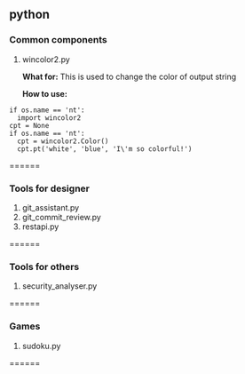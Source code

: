 ## python ##




### Common components ###
1. wincolor2.py

   **What for:**
   This is used to change the color of output string
   
   **How to use:**

>
    if os.name == 'nt':
      import wincolor2
    cpt = None
    if os.name == 'nt':
      cpt = wincolor2.Color()
      cpt.pt('white', 'blue', 'I\'m so colorful!')
     
======
### Tools for designer ###
1. git_assistant.py
2. git_commit_review.py
3. restapi.py

======
### Tools for others ###
1. security_analyser.py

======
### Games ###
1. sudoku.py

======

